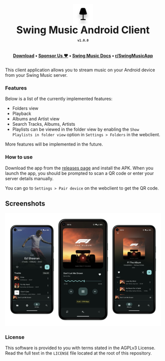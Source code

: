 <div align="center" style="display: flex; justify-content: center; align-items: center;">
  <img class="lo" src='.github/images/logo-fill.light.svg' style="height: 4rem">
</div>
<div align="center" style="font-size: 2rem"><b>Swing Music Android Client</b></div>

<div align="center"><b><sub><code>v1.0.0</code></sub></b></div>

**<div align="center" style="padding-top: 1.25rem">[Download](https://github.com/swingmx/android/releases) • <a href="https://github.com/sponsors/swingmx" target="_blank">Sponsor Us ❤️</a> • [Swing Music Docs](https://swingmx.com/guide/introduction.html) • [r/SwingMusicApp](https://www.reddit.com/r/SwingMusicApp)</div>**

##

This client application allows you to stream music on your Android device from your Swing Music server.

### Features

Below is a list of the currently implemented features:

- Folders view
- Playback
- Albums and Artist view
- Search Tracks, Albums, Artists
- Playlists can be viewed in the folder view by enabling the `Show Playlists in folder view` option in `Settings > Folders` in the webclient.

More features will be implemented in the future.

### How to use

Download the app from the [releases page](https://github.com/swingmx/android/releases) and install the APK. When you launch the app, you should be prompted to scan a QR code or enter your server details manually.

You can go to `Settings > Pair device` on the webclient to get the QR code.

## Screenshots

![Image](.github/images/readme.webp)

<!-- [![wakatime](https://wakatime.com/badge/user/99206146-a1fc-4be5-adc8-c2351f27ecef/project/018e7aae-f9e9-42e9-99e1-fc381580884d.svg)](https://wakatime.com/badge/user/99206146-a1fc-4be5-adc8-c2351f27ecef/project/018e7aae-f9e9-42e9-99e1-fc381580884d) -->

### License

This software is provided to you with terms stated in the AGPLv3 License. Read the full text in the `LICENSE` file located at the root of this repository.
